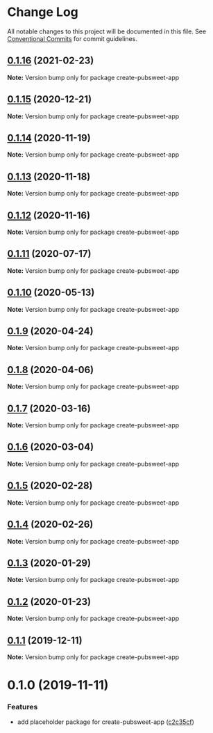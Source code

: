 # Change Log

All notable changes to this project will be documented in this file.
See [Conventional Commits](https://conventionalcommits.org) for commit guidelines.

## [0.1.16](https://coko.gitlab.foundation/pubsweet/pubsweet/compare/create-pubsweet-app@0.1.15...create-pubsweet-app@0.1.16) (2021-02-23)

**Note:** Version bump only for package create-pubsweet-app





## [0.1.15](https://coko.gitlab.foundation/pubsweet/pubsweet/compare/create-pubsweet-app@0.1.14...create-pubsweet-app@0.1.15) (2020-12-21)

**Note:** Version bump only for package create-pubsweet-app





## [0.1.14](https://coko.gitlab.foundation/pubsweet/pubsweet/compare/create-pubsweet-app@0.1.13...create-pubsweet-app@0.1.14) (2020-11-19)

**Note:** Version bump only for package create-pubsweet-app





## [0.1.13](https://coko.gitlab.foundation/pubsweet/pubsweet/compare/create-pubsweet-app@0.1.12...create-pubsweet-app@0.1.13) (2020-11-18)

**Note:** Version bump only for package create-pubsweet-app





## [0.1.12](https://coko.gitlab.foundation/pubsweet/pubsweet/compare/create-pubsweet-app@0.1.11...create-pubsweet-app@0.1.12) (2020-11-16)

**Note:** Version bump only for package create-pubsweet-app





## [0.1.11](https://coko.gitlab.foundation/pubsweet/pubsweet/compare/create-pubsweet-app@0.1.10...create-pubsweet-app@0.1.11) (2020-07-17)

**Note:** Version bump only for package create-pubsweet-app





## [0.1.10](https://coko.gitlab.foundation/pubsweet/pubsweet/compare/create-pubsweet-app@0.1.9...create-pubsweet-app@0.1.10) (2020-05-13)

**Note:** Version bump only for package create-pubsweet-app





## [0.1.9](https://coko.gitlab.foundation/pubsweet/pubsweet/compare/create-pubsweet-app@0.1.8...create-pubsweet-app@0.1.9) (2020-04-24)

**Note:** Version bump only for package create-pubsweet-app





## [0.1.8](https://coko.gitlab.foundation/pubsweet/pubsweet/compare/create-pubsweet-app@0.1.7...create-pubsweet-app@0.1.8) (2020-04-06)

**Note:** Version bump only for package create-pubsweet-app





## [0.1.7](https://coko.gitlab.foundation/pubsweet/pubsweet/compare/create-pubsweet-app@0.1.6...create-pubsweet-app@0.1.7) (2020-03-16)

**Note:** Version bump only for package create-pubsweet-app





## [0.1.6](https://coko.gitlab.foundation/pubsweet/pubsweet/compare/create-pubsweet-app@0.1.5...create-pubsweet-app@0.1.6) (2020-03-04)

**Note:** Version bump only for package create-pubsweet-app





## [0.1.5](https://coko.gitlab.foundation/pubsweet/pubsweet/compare/create-pubsweet-app@0.1.4...create-pubsweet-app@0.1.5) (2020-02-28)

**Note:** Version bump only for package create-pubsweet-app





## [0.1.4](https://coko.gitlab.foundation/pubsweet/pubsweet/compare/create-pubsweet-app@0.1.3...create-pubsweet-app@0.1.4) (2020-02-26)

**Note:** Version bump only for package create-pubsweet-app





## [0.1.3](https://coko.gitlab.foundation/pubsweet/pubsweet/compare/create-pubsweet-app@0.1.2...create-pubsweet-app@0.1.3) (2020-01-29)

**Note:** Version bump only for package create-pubsweet-app





## [0.1.2](https://coko.gitlab.foundation/pubsweet/pubsweet/compare/create-pubsweet-app@0.1.1...create-pubsweet-app@0.1.2) (2020-01-23)

**Note:** Version bump only for package create-pubsweet-app





## [0.1.1](https://coko.gitlab.foundation/pubsweet/pubsweet/compare/create-pubsweet-app@0.1.0...create-pubsweet-app@0.1.1) (2019-12-11)

**Note:** Version bump only for package create-pubsweet-app





# 0.1.0 (2019-11-11)


### Features

* add placeholder package for create-pubsweet-app ([c2c35cf](https://coko.gitlab.foundation/pubsweet/pubsweet/commit/c2c35cfaa7db9f0855624713ff0b56f3d79c4eb0))
